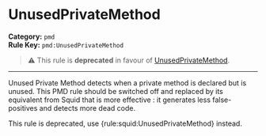 
# UnusedPrivateMethod
**Category:** `pmd`<br/>
**Rule Key:** `pmd:UnusedPrivateMethod`<br/>
> :warning: This rule is **deprecated** in favour of [UnusedPrivateMethod](https://rules.sonarsource.com/java/RSPEC-nusedPrivateMethod).

-----

<p>
  Unused Private Method detects when a private method is declared but is unused. This PMD rule should be switched off
  and replaced by its equivalent from Squid that is more effective : it generates less false-positives and detects more
  dead code.
</p>

<p>
  This rule is deprecated, use {rule:squid:UnusedPrivateMethod} instead.
</p>

